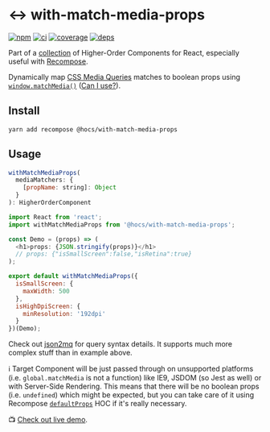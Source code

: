 # :left_right_arrow: with-match-media-props

[![npm](https://img.shields.io/npm/v/@hocs/with-match-media-props.svg?style=flat-square)](https://www.npmjs.com/package/@hocs/with-match-media-props) [![ci](https://img.shields.io/travis/deepsweet/hocs/master.svg?style=flat-square)](https://travis-ci.org/deepsweet/hocs) [![coverage](https://img.shields.io/codecov/c/github/deepsweet/hocs/master.svg?style=flat-square)](https://codecov.io/github/deepsweet/hocs) [![deps](https://david-dm.org/deepsweet/hocs.svg?path=packages/with-match-media-props&style=flat-square)](https://david-dm.org/deepsweet/hocs?path=packages/with-match-media-props)

Part of a [collection](https://github.com/deepsweet/hocs) of Higher-Order Components for React, especially useful with [Recompose](https://github.com/acdlite/recompose).

Dynamically map [CSS Media Queries](https://developer.mozilla.org/en-US/docs/Web/CSS/Media_Queries/Using_media_queries) matches to boolean props using [`window.matchMedia()`](https://developer.mozilla.org/en-US/docs/Web/API/Window/matchMedia) ([Can I use?](https://caniuse.com/#search=matchmedia)).

## Install

```
yarn add recompose @hocs/with-match-media-props
```

## Usage

```js
withMatchMediaProps(
  mediaMatchers: {
    [propName: string]: Object
  }
): HigherOrderComponent
```

```js
import React from 'react';
import withMatchMediaProps from '@hocs/with-match-media-props';

const Demo = (props) => (
  <h1>props: {JSON.stringify(props)}</h1>
  // props: {"isSmallScreen":false,"isRetina":true}
);

export default withMatchMediaProps({
  isSmallScreen: {
    maxWidth: 500
  },
  isHighDpiScreen: {
    minResolution: '192dpi'
  }
})(Demo);
```

Check out [json2mq](https://github.com/akiran/json2mq) for query syntax details. It supports much more complex stuff than in example above.

:information_source: Target Component will be just passed through on unsupported platforms (i.e. `global.matchMedia` is not a function) like IE9, JSDOM (so Jest as well) or with Server-Side Rendering. This means that there will be no boolean props (i.e. `undefined`) which might be expected, but you can take care of it using Recompose [`defaultProps`](https://github.com/acdlite/recompose/blob/master/docs/API.md#defaultprops) HOC if it's really necessary.

:tv: [Check out live demo](https://www.webpackbin.com/bins/-KqnRPrbih9tWCY9T1g5).
